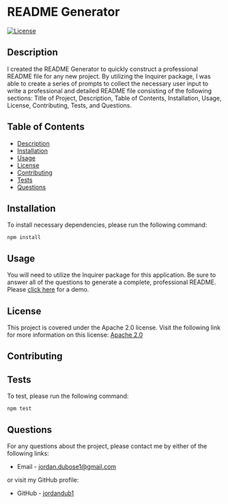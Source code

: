 # README Generator

  [![License](https://img.shields.io/badge/License-Apache%202.0-blue.svg)](https://opensource.org/licenses/Apache-2.0)

  ## Description
  I created the README Generator to quickly construct a professional README file for any new project. By utilizing the Inquirer package, I was able to create a series of prompts to collect the necessary user input to write a professional and detailed README file consisting of the following sections: Title of Project, Description, Table of Contents, Installation, Usage, License, Contributing, Tests, and Questions. 

  ## Table of Contents

  * [Description](#description)
  * [Installation](#installation)
  * [Usage](#usage)
  * [License](#license)
  * [Contributing](#contributing)
  * [Tests](#tests)
  * [Questions](#questions)
  
  ## Installation

  To install necessary dependencies, please run the following command:
  ```
  npm install
  ```

  ## Usage
  You will need to utilize the Inquirer package for this application. Be sure to answer all of the questions to generate a complete, professional README. Please [click here](https://jordandub1.github.io/readme-generator/assets/readme-generator-demo.mov) for a demo.

  ## License
  This project is covered under the Apache 2.0 license. Visit the following link for more information on this license: [Apache 2.0](https://opensource.org/licenses/Apache-2.0)

  ## Contributing

  ## Tests
  To test, please run the following command:
  ```
  npm test
  ```

  ## Questions
  For any questions about the project, please contact me by either of the following links:
  
  * Email - jordan.dubose1@gmail.com 
  
  or visit my GitHub profile:
  
  * GitHub - [jordandub1](https://github.com/jordandub1)
